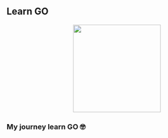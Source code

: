 ## Learn GO

<p align="center">
<img src="https://raw.githubusercontent.com/httpsecure/gophers/master/GOPHER_ADADEMY.png" background-color="#000" align="center" width="200" height="200">
</p>


### My journey learn GO 🤓
